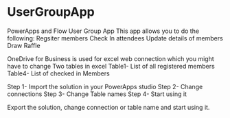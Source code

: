 # UserGroupApp
PowerApps and Flow User Group App
This app allows you to do the following:
Regsiter members
Check In attendees
Update details of members
Draw Raffle

OneDrive for Business is used for excel web connection which you might have to change
Two tables in excel
Table1- List of all registered members
Table4- List of checked in Members

Step 1- Import the solution in your PowerApps studio
Step 2- Change connections
Step 3- Change Table names
Step 4- Start using it

Export the solution, change connection or table name and start using it.
